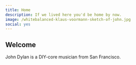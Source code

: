 ```yaml
---
title: Home
description: If we lived here you'd be home by now.
image: /whitebalanced-klaus-voormann-sketch-of-john.jpg
social: yes
---
```


## Welcome

John Dylan is a DIY-core musician from San Francisco.

<script type="text/javascript" src="http://johndylanaudio.tumblr.com/api/read/json"></script>
<script language="javascript">
$(document).ready(function(){
  var output = new Array();
  var postLimit = (tumblr_api_read['posts'].length > 25) ? 25 : tumblr_api_read['posts'].length;
  for(i=0;i<postLimit;i++){
    var doFooter=false;
    output.push('<h4><a href="' + tumblr_api_read['posts'][i]['url-with-slug'] + '">' + tumblr_api_read['posts'][i]['date'] + '</a></h4>');
    if (tumblr_api_read['posts'][i]["type"]=="video")
    {
      // video post
      if (tumblr_api_read['posts'][i]['video-caption'].indexOf("blockquote") < 0)
      {
        output.push(tumblr_api_read['posts'][i]['video-player']);
        output.push(tumblr_api_read['posts'][i]['video-caption']);
        doFooter=true;
      }
    }
    else if (tumblr_api_read['posts'][i]["type"]=="photo")
    {
      // photo post
      if (tumblr_api_read['posts'][i]['photo-caption'].indexOf("blockquote") < 0)
      {
        output.push('<h3><a href="' + tumblr_api_read['posts'][i]['url-with-slug'] + '">' + tumblr_api_read['posts'][i]['photo-caption'].replace("<p>","").replace("</p>","") + '</a></h3>');
        output.push('<a href="' + tumblr_api_read['posts'][i]['url-with-slug'] + '"><img src="' + tumblr_api_read['posts'][i]['photo-url-400'] + '" border="0"></a>');
        doFooter=true;
      }
    }
    else if (tumblr_api_read['posts'][i]["type"]=="audio")
    {
      // audio post
      if (tumblr_api_read['posts'][i]['audio-caption'].indexOf("blockquote") < 0)
      {
        output.push(tumblr_api_read['posts'][i]['audio-player']);
        doFooter=true;
      }
    }
    else
    {
      // regular post
      if (tumblr_api_read['posts'][i]['regular-body'].indexOf("blockquote")<0)
      {
        output.push('<h3><a href="' + tumblr_api_read['posts'][i]['url-with-slug'] + '">' + tumblr_api_read['posts'][i]['regular-title'] + '</a></h3>');
        output.push(tumblr_api_read['posts'][i]['regular-body']);
        doFooter=true;
      }
    }
    if (doFooter)
    {
      output.push('<p style="font-size: 12px">Posted to <a href="http://johndylanaudio.tumblr.com">johndylanaudio.tumblr.com</a> | <a href="http://www.tumblr.com/follow/johndylanaudio">Follow</a> | <a href="https://www.tumblr.com/reblog/' + tumblr_api_read['posts'][i]['id'] + '/' + tumblr_api_read['posts'][i]['reblog-key'] + '?redirect_to=%2Fblog%2Fjohndylanaudio">Reblog</a> | <a href="https://johndylanaudio.tumblr.com/submit">Submit Post</a></p>')
    }
  }
  $("#blogdiv").html(output.join("\n"));
});
</script>
<div id="blogdiv"></div>
